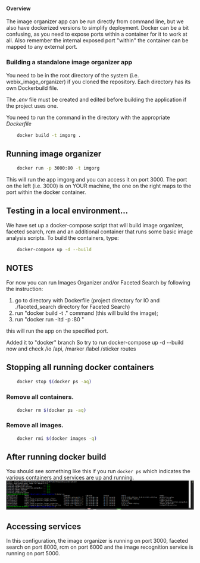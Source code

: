 #### Overview

The image organizer app can be run directly from command line, but we also have dockerized versions to simplify deployment.  Docker can be a bit confusing, as you need to expose ports within a container for it to work at all.  Also remember the internal exposed port "within" the container can be mapped to any external port.  

### Building a standalone image organizer app

You need to be in the root directory of the system (i.e. webix_image_organizer) if you cloned the repository. Each directory has its own Dockerbuild file.

The <i>.env</i> file must be created and edited before building the application if the project uses one.

You need to run the command in the directory with the appropriate <i>Dockerfile</i> 

```bash
    docker build -t imgorg .
```

## Running image organizer

```bash
    docker run -p 3000:80 -t imgorg
```

This will run the app imgorg and you can access it on port 3000.  The port on the left (i.e. 3000) is on YOUR machine, the one on the right maps to the port within the docker container.

## Testing in a local environment...

We have set up a docker-compose script that will build image organizer, faceted search, rcm and an additional container that runs some basic image analysis scripts.  To build the containers, type:

```bash
    docker-compose up -d --build
```

## NOTES

For now you can run Images Organizer and/or Faceted Search by following the instruction:
1. go to directory with Dockerfile (project directory for IO and ./faceted_search directory for Faceted Search)
2. run "docker build -t <your name> ." command (this will build the image);
3. run "docker run -itd -p <your port>:80 <image name>"

this will run the app on the specified port.

Added it to "docker" branch
So try to run docker-compose up -d --build now and check /io /api, /marker /label /sticker routes

## Stopping all running docker containers
```bash
    docker stop $(docker ps -aq)
```
   
### Remove all containers.
```bash
    docker rm $(docker ps -aq)
```

### Remove all images.

```bash
    docker rmi $(docker images -q)
```

## After running docker build

You should see something like this if you run `docker ps` which indicates the various containers and services are up and running. 
![](mdImages/2020-06-10-13-00-27.png)

## Accessing services

In this configuration, the image organizer is running on port 3000, faceted  search on port 8000, rcm on port 6000 and the image recognition service is running on port 5000.
